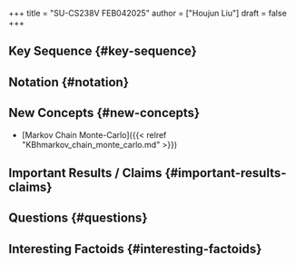 +++
title = "SU-CS238V FEB042025"
author = ["Houjun Liu"]
draft = false
+++

## Key Sequence {#key-sequence}


## Notation {#notation}


## New Concepts {#new-concepts}

-   [Markov Chain Monte-Carlo]({{< relref "KBhmarkov_chain_monte_carlo.md" >}})


## Important Results / Claims {#important-results-claims}


## Questions {#questions}


## Interesting Factoids {#interesting-factoids}
